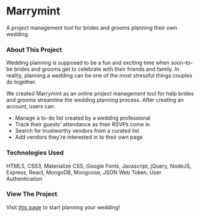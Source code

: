 # Marrymint

A project management tool for brides and grooms planning their own wedding.

### About This Project

Wedding planning is supposed to be a fun and exciting time when soon-to-be brides and grooms get to celebrate with their friends and family. In reality, planning a wedding can be one of the most stressful things couples do together.

We created Marrymint as an online project management tool for help brides and grooms streamline the wedding planning process. After creating an account, users can:
* Manage a to-do list created by a wedding professional
* Track their guests' attendance as their RSVPs come in
* Search for trustworthy vendors from a curated list
* Add vendors they're interested in to their own page

### Technologies Used

HTML5, CSS3, Materialize CSS, Google Fonts, Javascript, jQuery, NodeJS, Express, React, MongoDB, Mongoose, JSON Web Token, User Authentication

### View The Project

Visit [this page]() to start planning your wedding!

